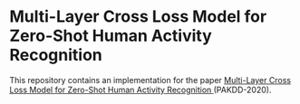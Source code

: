 # Multi-Layer Cross Loss Model for Zero-Shot Human Activity Recognition

This repository contains an implementation for the paper [Multi-Layer Cross Loss Model for Zero-Shot Human Activity Recognition
](https://link.springer.com/chapter/10.1007/978-3-030-47426-3_17) (PAKDD-2020).
